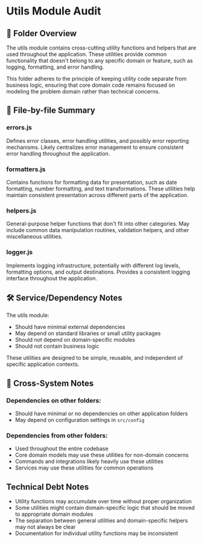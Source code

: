 # Utils Module Audit

## 🧾 Folder Overview

The utils module contains cross-cutting utility functions and helpers that are used throughout the application. These utilities provide common functionality that doesn't belong to any specific domain or feature, such as logging, formatting, and error handling.

This folder adheres to the principle of keeping utility code separate from business logic, ensuring that core domain code remains focused on modeling the problem domain rather than technical concerns.

## 📁 File-by-file Summary

### errors.js
Defines error classes, error handling utilities, and possibly error reporting mechanisms. Likely centralizes error management to ensure consistent error handling throughout the application.

### formatters.js
Contains functions for formatting data for presentation, such as date formatting, number formatting, and text transformations. These utilities help maintain consistent presentation across different parts of the application.

### helpers.js
General-purpose helper functions that don't fit into other categories. May include common data manipulation routines, validation helpers, and other miscellaneous utilities.

### logger.js
Implements logging infrastructure, potentially with different log levels, formatting options, and output destinations. Provides a consistent logging interface throughout the application.

## 🛠️ Service/Dependency Notes

The utils module:
- Should have minimal external dependencies
- May depend on standard libraries or small utility packages
- Should not depend on domain-specific modules
- Should not contain business logic

These utilities are designed to be simple, reusable, and independent of specific application contexts.

## 📌 Cross-System Notes

### Dependencies on other folders:
- Should have minimal or no dependencies on other application folders
- May depend on configuration settings in `src/config`

### Dependencies from other folders:
- Used throughout the entire codebase
- Core domain models may use these utilities for non-domain concerns
- Commands and integrations likely heavily use these utilities
- Services may use these utilities for common operations

## Technical Debt Notes

- Utility functions may accumulate over time without proper organization
- Some utilities might contain domain-specific logic that should be moved to appropriate domain modules
- The separation between general utilities and domain-specific helpers may not always be clear
- Documentation for individual utility functions may be inconsistent 